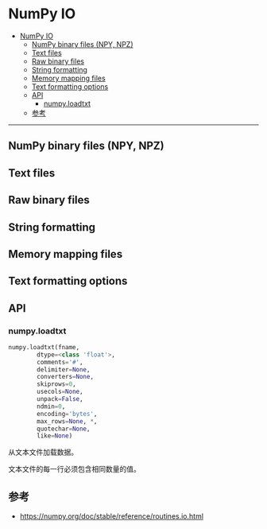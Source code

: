 # NumPy IO

- [NumPy IO](#numpy-io)
  - [NumPy binary files (NPY, NPZ)](#numpy-binary-files-npy-npz)
  - [Text files](#text-files)
  - [Raw binary files](#raw-binary-files)
  - [String formatting](#string-formatting)
  - [Memory mapping files](#memory-mapping-files)
  - [Text formatting options](#text-formatting-options)
  - [API](#api)
    - [numpy.loadtxt](#numpyloadtxt)
  - [参考](#参考)

***

## NumPy binary files (NPY, NPZ)

## Text files

## Raw binary files

## String formatting

## Memory mapping files

## Text formatting options

## API

### numpy.loadtxt

```python
numpy.loadtxt(fname, 
        dtype=<class 'float'>, 
        comments='#', 
        delimiter=None, 
        converters=None, 
        skiprows=0, 
        usecols=None, 
        unpack=False, 
        ndmin=0, 
        encoding='bytes', 
        max_rows=None, *, 
        quotechar=None, 
        like=None)
```

从文本文件加载数据。

文本文件的每一行必须包含相同数量的值。



## 参考

- https://numpy.org/doc/stable/reference/routines.io.html
